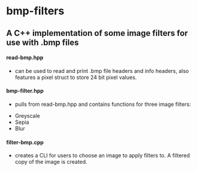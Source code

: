 # bmp-filters
## A C++ implementation of some image filters for use with .bmp files

#### read-bmp.hpp 
- can be used to read and print .bmp file headers and info headers, also features a pixel struct to store 24 bit pixel values.


#### bmp-filter.hpp 
- pulls from read-bmp.hpp and contains functions for three image filters:
* Greyscale
* Sepia
* Blur


#### filter-bmp.cpp 
- creates a CLI for users to choose an image to apply filters to. A filtered copy of the image is created.
